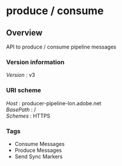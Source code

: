 # produce / consume


<a name="overview"></a>
## Overview
API to produce / consume pipeline messages


### Version information
*Version* : v3


### URI scheme
*Host* : producer-pipeline-lon.adobe.net  
*BasePath* : /  
*Schemes* : HTTPS


### Tags

* Consume Messages
* Produce Messages
* Send Sync Markers



